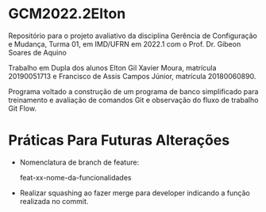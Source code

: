 # GCM2022.2Elton
Repositório para o projeto avaliativo da disciplina Gerência de Configuração e Mudança, Turma 01, em IMD/UFRN em 2022.1 com o Prof. Dr. Gibeon Soares de Aquino 

Trabalho em Dupla dos alunos Elton Gil Xavier Moura, matrícula  20190051713 e Francisco de Assis Campos Júnior, matrícula 20180060890.

Programa voltado a construção de um programa de banco simplificado para treinamento e avaliação de comandos Git e observação do fluxo de trabalho Git Flow.

# Práticas Para Futuras Alterações

* Nomenclatura de branch de feature:


    feat-xx-nome-da-funcionalidades

* Realizar squashing ao fazer merge para developer indicando a função realizada no commit.